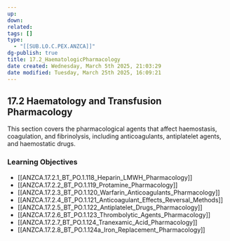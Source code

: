 ```yaml
---
up: 
down: 
related: 
tags: []
type:
  - "[[SUB.LO.C.PEX.ANZCA]]"
dg-publish: true
title: 17.2_HaematologicPharmacology
date created: Wednesday, March 5th 2025, 21:03:29
date modified: Tuesday, March 25th 2025, 16:09:21
---
```


## 17.2 Haematology and Transfusion Pharmacology

This section covers the pharmacological agents that affect haemostasis, coagulation, and fibrinolysis, including anticoagulants, antiplatelet agents, and haemostatic drugs.

### Learning Objectives

- [[ANZCA.17.2.1_BT_PO.1.118_Heparin_LMWH_Pharmacology]]
- [[ANZCA.17.2.2_BT_PO.1.119_Protamine_Pharmacology]]
- [[ANZCA.17.2.3_BT_PO.1.120_Warfarin_Anticoagulants_Pharmacology]]
- [[ANZCA.17.2.4_BT_PO.1.121_Anticoagulant_Effects_Reversal_Methods]]
- [[ANZCA.17.2.5_BT_PO.1.122_Antiplatelet_Drugs_Pharmacology]]
- [[ANZCA.17.2.6_BT_PO.1.123_Thrombolytic_Agents_Pharmacology]]
- [[ANZCA.17.2.7_BT_PO.1.124_Tranexamic_Acid_Pharmacology]]
- [[ANZCA.17.2.8_BT_PO.1.124a_Iron_Replacement_Pharmacology]]
